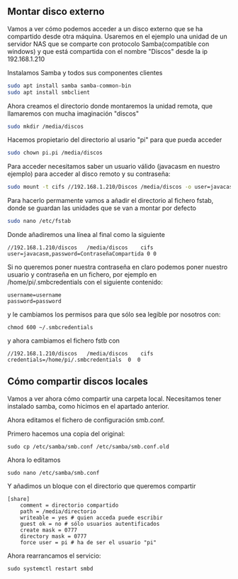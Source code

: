 ## Montar disco externo

Vamos a ver cómo podemos acceder a un disco externo que se ha compartido desde otra máquina. Usaremos en el ejemplo una unidad de un servidor NAS que se comparte con protocolo Samba(compatible con windows) y que está compartida con el nombre "Discos" desde la ip 192.168.1.210

Instalamos Samba y todos sus componentes clientes

```sh
sudo apt install samba samba-common-bin
sudo apt install smbclient
```

Ahora creamos el directorio donde montaremos la unidad remota, que llamaremos con mucha imaginación "discos"

```sh
sudo mkdir /media/discos
```

Hacemos propietario del directorio  al usario "pi" para que pueda acceder

```sh
sudo chown pi.pi /media/discos
```

Para acceder necesitamos saber un usuario válido (javacasm en nuestro ejemplo) para acceder al disco remoto y su contraseña:

```sh
sudo mount -t cifs //192.168.1.210/Discos /media/discos -o user=javacasm,password=ContraseñaCompartida
```

Para hacerlo permamente vamos a añadir el directorio al fichero fstab, donde se guardan las unidades que se van a montar por defecto

```sh
sudo nano /etc/fstab
```

Donde añadiremos una línea al final como la siguiente

```
//192.168.1.210/discos   /media/discos    cifs   user=javacasm,password=ContraseñaCompartida 0 0
```

Si no queremos poner nuestra contraseña en claro podemos poner nuestro usuario y contraseña en un fichero, por ejemplo en /home/pi/.smbcredentials con el siguiente contenido:

```
username=username
password=password
```

y le cambiamos los permisos para que sólo sea legible por nosotros con:

```
chmod 600 ~/.smbcredentials
```

y ahora cambiamos el fichero fstb con

```
//192.168.1.210/discos   /media/discos    cifs   credentials=/home/pi/.smbcredentials  0  0
```

## Cómo compartir discos locales

Vamos a ver ahora cómo compartir una carpeta local. Necesitamos tener instalado samba, como hicimos en el apartado anterior.

Ahora editamos el fichero de configuración smb.conf.

Primero hacemos una copia del original:

```
sudo cp /etc/samba/smb.conf /etc/samba/smb.conf.old
```

Ahora lo editamos 

```
sudo nano /etc/samba/smb.conf
```

Y añadimos un bloque con el directorio que queremos compartir

```
[share]
    comment = directorio compartido
    path = /media/directorio
    writeable = yes # quien acceda puede escribir
    guest ok = no # sólo usuarios autentificados
    create mask = 0777
    directory mask = 0777
    force user = pi # ha de ser el usuario "pi"
```

Ahora rearrancamos el servicio:

```
sudo systemctl restart smbd
```

